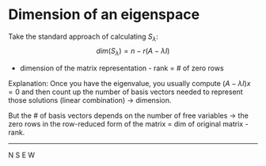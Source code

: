 # Dimension of an eigenspace

Take the standard approach of calculating $S_{\lambda}$:
$$dim(S_{\lambda}) = n-r(A-\lambda I)$$
- dimension of the matrix representation - rank = # of zero rows

Explanation:
Once you have the eigenvalue, you usually compute $(A-\lambda I)x = 0$ and then count up the number of basis vectors needed to represent those solutions (linear combination) → dimension.

But the # of basis vectors depends on the number of free variables → the zero rows in the row-reduced form of the matrix = dim of original matrix - rank.


---
N
S
E
W